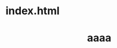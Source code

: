 # index.html

<!DOCTYPE html>
<html lang="ja">
<head>
    <meta charset="UTF-8">
    <title>安藤ハザマ</title>
    <link ref="stylesheet.css" href="">
</head>
<body>
 <header>
   <h1>aaaa</h1>
 </header>   
</body>    
</html>

